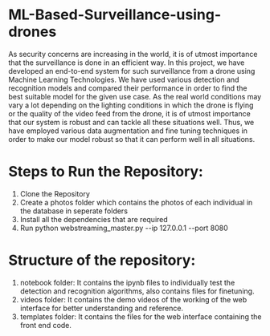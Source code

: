 # ML-Based-Surveillance-using-drones

As security concerns are increasing in the world, it is of utmost importance that the
surveillance is done in an efficient way. In this project, we have developed an end-to-end
system for such surveillance from a drone using Machine Learning Technologies. We have
used various detection and recognition models and compared their performance in order
to find the best suitable model for the given use case. As the real world conditions may
vary a lot depending on the lighting conditions in which the drone is flying or the quality of
the video feed from the drone, it is of utmost importance that our system is robust and can
tackle all these situations well. Thus, we have employed various data augmentation and
fine tuning techniques in order to make our model robust so that it can perform well in all
situations.

# Steps to Run the Repository:

1. Clone the Repository
2. Create a photos folder which contains the photos of each individual in the database in seperate folders
3. Install all the dependencies that are required
4. Run python webstreaming_master.py --ip 127.0.0.1 --port 8080

# Structure of the repository:

1. notebook folder: It contains the ipynb files to individually test the detection and recognition algorithms, also contains files for finetuning.
2. videos folder: It contains the demo videos of the working of the web interface for better understanding and reference.
3. templates folder: It contains the files for the web interface containing the front end code.
